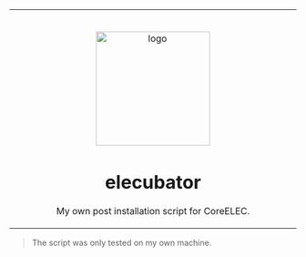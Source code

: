 <table>
  <tr>
    <td width="9999px" align="center">
      <p>
        <br>
        <img height="200" src="https://avatars.githubusercontent.com/u/34715595" alt="logo">
      </p>
      <h1>elecubator</h1>
      <p>My own post installation script for CoreELEC.</p>
    </td>
  </tr>
</table>

> The script was only tested on my own machine.
